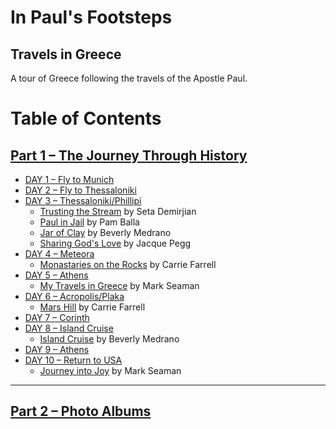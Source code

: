 # In Paul's Footsteps
## Travels in Greece

A tour of Greece following the travels of the Apostle Paul.

# Table of Contents

## [Part 1 – The Journey Through History](/footsteps/Part1.md)

* [DAY 1 – Fly to Munich](/footsteps/Day1.md)
* [DAY 2 – Fly to Thessaloniki](/footsteps/Day2.md)
* [DAY 3 – Thessaloniki/Phillipi](/footsteps/Day3.md)
    * [Trusting the Stream](/footsteps/Stream.md) by Seta Demirjian
    * [Paul in Jail](/footsteps/PaulInJail.md) by Pam Balla
    * [Jar of Clay](/footsteps/Jars.md) by Beverly Medrano
    * [Sharing God's Love](/footsteps/Sharing.md) by Jacque Pegg
* [DAY 4 – Meteora](/footsteps/Day4.md)
    * [Monastaries on the Rocks](/footsteps/Meterora.md) by Carrie Farrell
* [DAY 5 – Athens](/footsteps/Day5.md)
    * [My Travels in Greece](/footsteps/Seasons.md) by Mark Seaman
* [DAY 6 – Acropolis/Plaka](/footsteps/Day6.md)
    * [Mars Hill](/footsteps/MarsHill.md) by Carrie Farrell
* [DAY 7 – Corinth](/footsteps/Day7.md)
* [DAY 8 – Island Cruise](/footsteps/Day8.md)
    * [Island Cruise](/footsteps/Cruise.md) by Beverly Medrano
* [DAY 9 – Athens](/footsteps/Day9.md)
* [DAY 10 – Return to USA](/footsteps/Day10.md)
    * [Journey into Joy](/footsteps/Joy.md) by Mark Seaman

---

## [Part 2 – Photo Albums](/footsteps/Part2.md)


